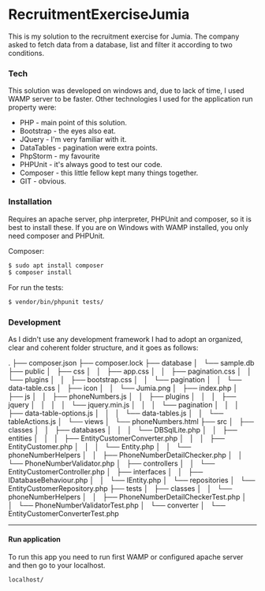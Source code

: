 # RecruitmentExerciseJumia

This is my solution to the recruitment exercise for Jumia.
The company asked to fetch data from a database, list and filter it according to two conditions.

### Tech

This solution was developed on windows and, due to lack of time, I used WAMP server to be faster. 
Other technologies I used for the application run property were:

* PHP - main point of this solution.
* Bootstrap - the eyes also eat.
* JQuery - I'm very familiar with it.
* DataTables - pagination were extra points.
* PhpStorm - my favourite 
* PHPUnit - it's always good to test our code.
* Composer - this little fellow kept many things together.
* GIT - obvious.

### Installation

Requires an apache server, php interpreter, PHPUnit and composer, so it is best to install these. 
If you are on Windows with WAMP installed, you only need composer and PHPUnit.

Composer:
```sh
$ sudo apt install composer
$ composer install
```

For run the tests: 

```sh
$ vendor/bin/phpunit tests/
```

### Development

As I didn't use any development framework I had to adopt an organized, clear and coherent folder structure, and it goes as follows:

.
├── composer.json
├── composer.lock
├── database
│   └── sample.db
├── public
│   ├── css
│   │   ├── app.css
│   │   ├── pagination.css
│   │   └── plugins
│   │       ├── bootstrap.css
│   │       └── pagination
│   │           └── data-table.css
│   ├── icon
│   │   └── Jumia.png
│   ├── index.php
│   ├── js
│   │   ├── phoneNumbers.js
│   │   ├── plugins
│   │   │   ├── jquery
│   │   │   │   └── jquery.min.js
│   │   │   └── pagination
│   │   │       ├── data-table-options.js
│   │   │       └── data-tables.js
│   │   └── tableActions.js
│   └── views
│       └── phoneNumbers.html
├── src
│   ├── classes
│   │   ├── databases
│   │   │   └── DBSqlLite.php
│   │   ├── entities
│   │   │   ├── EntityCustomerConverter.php
│   │   │   ├── EntityCustomer.php
│   │   │   └── Entity.php
│   │   └── phoneNumberHelpers
│   │       ├── PhoneNumberDetailChecker.php
│   │       └── PhoneNumberValidator.php
│   ├── controllers
│   │   └── EntityCustomerController.php
│   ├── interfaces
│   │   ├── IDatabaseBehaviour.php
│   │   └── IEntity.php
│   └── repositories
│       └── EntityCustomerRepository.php
├── tests
│   ├── classes
│   │   └── phoneNumberHelpers
│   │       ├── PhoneNumberDetailCheckerTest.php
│   │       └── PhoneNumberValidatorTest.php
│   └── converter
│       └── EntityCustomerConverterTest.php

---

#### Run application
To run this app you need to run first WAMP or configured apache server and then go to your localhost.

```sh
localhost/
```
